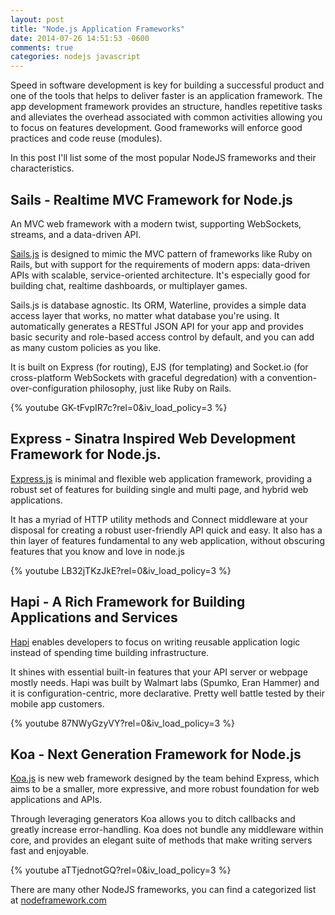 ```yaml
---
layout: post
title: "Node.js Application Frameworks"
date: 2014-07-26 14:51:53 -0600
comments: true
categories: nodejs javascript 
---
```


Speed in software development is key for building a successful product and one of the tools that helps to deliver faster is an application framework. The app development framework provides an structure, handles repetitive tasks and alleviates the overhead associated with common activities allowing you to focus on features development. Good frameworks will enforce good practices and code reuse (modules).

In this post I'll list some of the most popular NodeJS frameworks and their characteristics.


## Sails - Realtime MVC Framework for Node.js

An MVC web framework with a modern twist, supporting WebSockets, streams, and a data-driven API.

[Sails.js](http://sailsjs.org) is designed to mimic the MVC pattern of frameworks like Ruby on Rails, but with support for the requirements of modern apps: data-driven APIs with scalable, service-oriented architecture. It's especially good for building chat, realtime dashboards, or multiplayer games.

Sails.js is database agnostic. Its ORM, Waterline, provides a simple data access layer that works, no matter what database you're using. It automatically generates a RESTful JSON API for your app and provides basic security and role-based access control by default, and you can add as many custom policies as you like. 

It is built on Express (for routing), EJS (for templating) and Socket.io (for cross-platform WebSockets with graceful degredation) with a convention-over-configuration philosophy, just like Ruby on Rails.

{% youtube GK-tFvpIR7c?rel=0&iv_load_policy=3 %}


## Express - Sinatra Inspired Web Development Framework for Node.js.

[Express.js](http://expressjs.com) is minimal and flexible web application framework, providing a robust set of features for building single and multi page, and hybrid web applications.

It has a myriad of HTTP utility methods and Connect middleware at your disposal for creating a robust user-friendly API quick and easy. It also has a thin layer of features fundamental to any web application, without obscuring features that you know and love in node.js

{% youtube LB32jTKzJkE?rel=0&iv_load_policy=3 %}


## Hapi - A Rich Framework for Building Applications and Services

[Hapi](http://hapijs.com/) enables developers to focus on writing reusable application logic instead of spending time building infrastructure.

It shines with essential built-in features that your API server or webpage mostly needs. Hapi was built by Walmart labs (Spumko, Eran Hammer) and it is configuration-centric, more declarative. Pretty well battle tested by their mobile app customers.

{% youtube 87NWyGzyVY?rel=0&iv_load_policy=3 %}


## Koa - Next Generation Framework for Node.js

[Koa.js](http://koajs.com) is new web framework designed by the team behind Express, which aims to be a smaller, more expressive, and more robust foundation for web applications and APIs.

Through leveraging generators Koa allows you to ditch callbacks and greatly increase error-handling. Koa does not bundle any middleware within core, and provides an elegant suite of methods that make writing servers fast and enjoyable.

{% youtube aTTjednotGQ?rel=0&iv_load_policy=3 %}


There are many other NodeJS frameworks, you can find a categorized list at [nodeframework.com](http://nodeframework.com/) 
